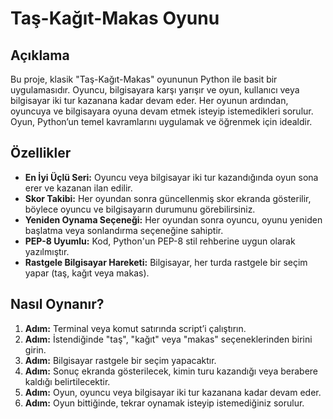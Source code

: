 # Taş-Kağıt-Makas Oyunu

## Açıklama
Bu proje, klasik "Taş-Kağıt-Makas" oyununun Python ile basit bir uygulamasıdır. Oyuncu, bilgisayara karşı yarışır ve oyun, kullanıcı veya bilgisayar iki tur kazanana kadar devam eder. Her oyunun ardından, oyuncuya ve bilgisayara oyuna devam etmek isteyip istemedikleri sorulur. Oyun, Python’un temel kavramlarını uygulamak ve öğrenmek için idealdir.

## Özellikler
- **En İyi Üçlü Seri:** Oyuncu veya bilgisayar iki tur kazandığında oyun sona erer ve kazanan ilan edilir.
- **Skor Takibi:** Her oyundan sonra güncellenmiş skor ekranda gösterilir, böylece oyuncu ve bilgisayarın durumunu görebilirsiniz.
- **Yeniden Oynama Seçeneği:** Her oyundan sonra oyuncu, oyunu yeniden başlatma veya sonlandırma seçeneğine sahiptir.
- **PEP-8 Uyumlu:** Kod, Python'un PEP-8 stil rehberine uygun olarak yazılmıştır.
- **Rastgele Bilgisayar Hareketi:** Bilgisayar, her turda rastgele bir seçim yapar (taş, kağıt veya makas).

## Nasıl Oynanır?
1. **Adım:** Terminal veya komut satırında script’i çalıştırın.
2. **Adım:** İstendiğinde "taş", "kağıt" veya "makas" seçeneklerinden birini girin.
3. **Adım:** Bilgisayar rastgele bir seçim yapacaktır.
4. **Adım:** Sonuç ekranda gösterilecek, kimin turu kazandığı veya berabere kaldığı belirtilecektir.
5. **Adım:** Oyun, oyuncu veya bilgisayar iki tur kazanana kadar devam eder. 
6. **Adım:** Oyun bittiğinde, tekrar oynamak isteyip istemediğiniz sorulur.



